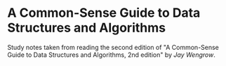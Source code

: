 # A Common-Sense Guide to Data Structures and Algorithms

Study notes taken from reading the second edition of "A Common-Sense Guide to Data Structures and Algorithms, 2nd edition" by *Jay Wengrow*.
